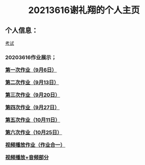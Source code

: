<html lang="en">
<head>
    <meta charset="UTF-8">
    <title>20213616个人主页</title>
    <style>
        body{
            background: url(p1.jpg)no-repeat center center;
            background-size: cover;
            background-attachment: fixed;
        }
        .title{
            text-align: center;
        }
        .a{
           font-size: 16px;
            color: #0080ff;
            text-decoration: none;
            font-weight: bold;
        }
    </style>
</head>
<body>
<div class="title">
    <h1>20213616谢礼翔的个人主页</h1>
</div>
<h2>个人信息：</h2>
<p> <a href="ks.html">考试</a></p>
<h3>20203616作业展示；</h3>
<div class="a">
    <p> <a href="20213616-20230906.html">第一次作业（9月6日）</a></p> 
    <p> <a href="20213616-20230913.html">第二次作业（9月13日）</a></p> 
    <p> <a href="20213616-20230920.html">第三次作业（9月20日）</a></p> 
    <p> <a href="20213616-20230927.html">第四次作业（9月27日）</a></p> 
    <p> <a href="20213616-20231011.html">第五次作业（10月11日）</a></p> 
    <p> <a href="20213616-20231025.html">第六次作业（10月25日）</a></p> 
    <p> <a href="video.html">视频播放作业（作业合一）</a></p> 
    <p> <a href="20213616.html">视频播放+音频部分</a>
</div>
</body>
</html>
